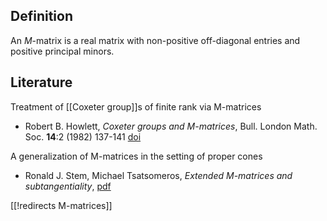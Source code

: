 
## Definition

An $M$-matrix is a real matrix with non-positive off-diagonal entries and positive principal minors. 

## Literature

Treatment of [[Coxeter group]]s of finite rank via M-matrices

* Robert B. Howlett, _Coxeter groups and M-matrices_, Bull. London Math. Soc. __14__:2 (1982) 137-141 [doi](https://doi.org/10.1112/blms/14.2.137)

A generalization of M-matrices in the setting of proper cones

* Ronald J. Stem, Michael Tsatsomeros, _Extended M-matrices and subtangentiality_, [pdf](https://www.math.wsu.edu/faculty/tsat/files/extmmatr.pdf)

[[!redirects M-matrices]]
